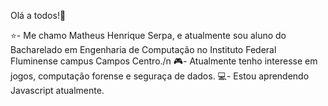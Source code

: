Olá a todos!🥰

⭐- Me chamo Matheus Henrique Serpa, e atualmente sou aluno do Bacharelado em Engenharia de Computação no Instituto Federal Fluminense campus Campos Centro./n
🎮- Atualmente tenho interesse em jogos, computação forense e seguraça de dados.
💻- Estou aprendendo Javascript atualmente.
